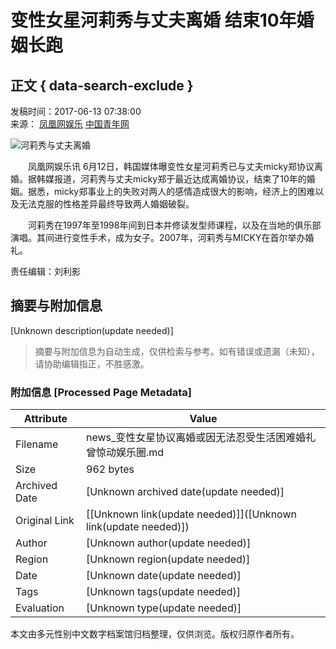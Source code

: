 # 变性女星河莉秀与丈夫离婚 结束10年婚姻长跑

## 正文 { data-search-exclude }


发稿时间：2017-06-13 07:38:00  
来源： [凤凰网娱乐](http://ent.ifeng.com/a/20170612/42947883_0.shtml) [中国青年网](http://www.youth.cn)

![河莉秀与丈夫离婚](./W020170613275635058325.jpg)

　　凤凰网娱乐讯 6月12日，韩国媒体曝变性女星河莉秀已与丈夫micky郑协议离婚。据韩媒报道，河莉秀与丈夫micky郑于最近达成离婚协议，结束了10年的婚姻。据悉，micky郑事业上的失败对两人的感情造成很大的影响，经济上的困难以及无法克服的性格差异最终导致两人婚姻破裂。

　　河莉秀在1997年至1998年间到日本并修读发型师课程，以及在当地的俱乐部演唱。其间进行变性手术，成为女子。2007年，河莉秀与MICKY在首尔举办婚礼。

责任编辑：刘利影
<!-- tcd_original_link http://news.youth.cn/jsxw/201706/t20170613_10051832.htm -->


## 摘要与附加信息

<!-- tcd_abstract -->
[Unknown description(update needed)]
<!-- tcd_abstract_end -->

> 摘要与附加信息为自动生成，仅供检索与参考。如有错误或遗漏（未知），请协助编辑指正，不胜感激。

### 附加信息 [Processed Page Metadata]

| Attribute       | Value                                  |
|-----------------|----------------------------------------|
| Filename        | news_变性女星协议离婚或因无法忍受生活困难婚礼曾惊动娱乐圈.md                             |
| Size            | 962 bytes                           |
| Archived Date   | [Unknown archived date(update needed)]                             |
| Original Link   | [[Unknown link(update needed)]]([Unknown link(update needed)])                       |
| Author          | [Unknown author(update needed)]                               |
| Region          | [Unknown region(update needed)]                               |
| Date            | [Unknown date(update needed)]                                 |
| Tags            | [Unknown tags(update needed)]                                 |
| Evaluation            | [Unknown type(update needed)]                                 |
<!-- tcd_table_end -->

本文由多元性别中文数字档案馆归档整理，仅供浏览。版权归原作者所有。
